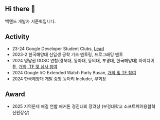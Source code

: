 ## Hi there 👋

백엔드 개발자 서준혁입니다.

## Activity
- 23-24 Google Developer Student Clubs, [Lead](https://dear-reaction-ec2.notion.site/16b97399f864801a9a6ec0d65950aff1)
- 2023-2 한국해양대 신입생 공학 기초 멘토링, 프로그래밍 멘토
- 2024 영남권 GDSC 연합(경북대, 동아대, 동의대, 부경대, 한국해양대) 아이디어톤, [개최, TF 및 심사 참여](https://festa.io/events/4628)
- 2024 Google I/O Extended Watch Party Busan, [개최 및 TF 참여](https://festa.io/events/5467)
- 2024 한국해양대 개발 중앙 동아리 Includer, 부회장

## Award
- 2025 지역문제 해결 연합 해커톤 경진대회 장려상 (부경대학교 소프트웨어융합혁신원장상)
